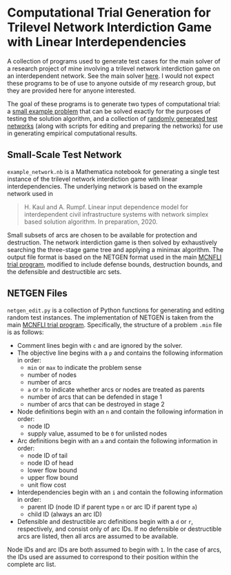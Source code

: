 # Computational Trial Generation for Trilevel Network Interdiction Game with Linear Interdependencies

A collection of programs used to generate test cases for the main solver of a research project of mine involving a trilevel network interdiction game on an interdependent network. See the main solver [here](https://github.com/adam-rumpf/trilevel-mcnfli). I would not expect these programs to be of use to anyone outside of my research group, but they are provided here for anyone interested.

The goal of these programs is to generate two types of computational trial: a [small example problem](#small-scale-test-network) that can be solved exactly for the purposes of testing the solution algorithm, and a collection of [randomly generated test networks](#netgen-files) (along with scripts for editing and preparing the networks) for use in generating empirical computational results.

## Small-Scale Test Network

`example_network.nb` is a Mathematica notebook for generating a single test instance of the trilevel network interdiction game with linear interdependencies. The underlying network is based on the example network used in

> H. Kaul and A. Rumpf. Linear input dependence model for interdependent civil infrastructure systems with network simplex based solution algorithm. In preparation, 2020.

Small subsets of arcs are chosen to be available for protection and destruction. The network interdiction game is then solved by exhaustively searching the three-stage game tree and applying a minimax algorithm. The output file format is based on the NETGEN format used in the main [MCNFLI trial program](https://github.com/adam-rumpf/mcnfli-trials), modified to include defense bounds, destruction bounds, and the defensible and destructible arc sets.

## NETGEN Files

`netgen_edit.py` is a collection of Python functions for generating and editing random test instances. The implementation of NETGEN is taken from the main [MCNFLI trial program](https://github.com/adam-rumpf/mcnfli-trials). Specifically, the structure of a problem `.min` file is as follows:

* Comment lines begin with `c` and are ignored by the solver.
* The objective line begins with a `p` and contains the following information in order:
  * `min` or `max` to indicate the problem sense
  * number of nodes
  * number of arcs
  * `a` or `n` to indicate whether arcs or nodes are treated as parents
  * number of arcs that can be defended in stage 1
  * number of arcs that can be destroyed in stage 2
* Node definitions begin with an `n` and contain the following information in order:
  * node ID
  * supply value, assumed to be `0` for unlisted nodes
* Arc definitions begin with an `a` and contain the following information in order:
  * node ID of tail
  * node ID of head
  * lower flow bound
  * upper flow bound
  * unit flow cost
* Interdependencies begin with an `i` and contain the following information in order:
  * parent ID (node ID if parent type `n` or arc ID if parent type `a`)
  * child ID (always an arc ID)
* Defensible and destructible arc definitions begin with a `d` or `r`, respectively, and consist only of arc IDs. If no defensible or destructible arcs are listed, then all arcs are assumed to be available.

Node IDs and arc IDs are both assumed to begin with `1`. In the case of arcs, the IDs used are assumed to correspond to their position within the complete arc list.
